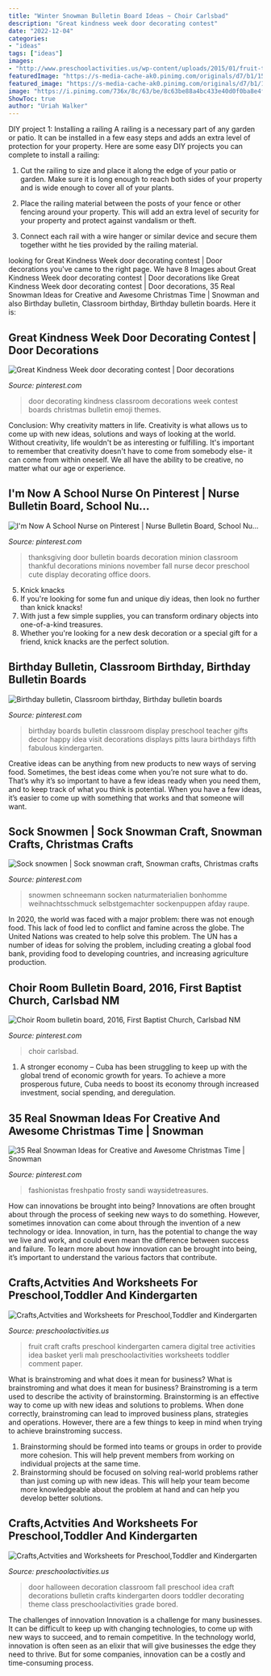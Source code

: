 ```yaml
---
title: "Winter Snowman Bulletin Board Ideas ~ Choir Carlsbad"
description: "Great kindness week door decorating contest"
date: "2022-12-04"
categories:
- "ideas"
tags: ["ideas"]
images:
- "http://www.preschoolactivities.us/wp-content/uploads/2015/01/fruit-tree-craft1.jpg"
featuredImage: "https://s-media-cache-ak0.pinimg.com/originals/d7/b1/15/d7b1158d54fbed4836f503a7f9ccd728.jpg"
featured_image: "https://s-media-cache-ak0.pinimg.com/originals/d7/b1/15/d7b1158d54fbed4836f503a7f9ccd728.jpg"
image: "https://i.pinimg.com/736x/8c/63/be/8c63be88a4bc433e40d0f0ba8e4f721b--door-decorating-creative-ideas.jpg"
ShowToc: true
author: "Uriah Walker"
---
```



DIY project 1: Installing a railing
A railing is a necessary part of any garden or patio. It can be installed in a few easy steps and adds an extra level of protection for your property. Here are some easy DIY projects you can complete to install a railing: 
1. Cut the railing to size and place it along the edge of your patio or garden. Make sure it is long enough to reach both sides of your property and is wide enough to cover all of your plants. 

2. Place the railing material between the posts of your fence or other fencing around your property. This will add an extra level of security for your property and protect against vandalism or theft. 

3. Connect each rail with a wire hanger or similar device and secure them together witht he ties provided by the railing material.

	

		
looking for Great Kindness Week door decorating contest | Door decorations you've came to the right page. We have 8 Images about Great Kindness Week door decorating contest | Door decorations like Great Kindness Week door decorating contest | Door decorations, 35 Real Snowman Ideas for Creative and Awesome Christmas Time | Snowman and also Birthday bulletin, Classroom birthday, Birthday bulletin boards. Here it is:
		
    
## Great Kindness Week Door Decorating Contest | Door Decorations

<img loading=lazy src="https://i.pinimg.com/736x/8c/63/be/8c63be88a4bc433e40d0f0ba8e4f721b--door-decorating-creative-ideas.jpg" onerror="this.onerror=null;this.src='https://tse1.mm.bing.net/th?id=OIP.8q9GoOqMdJ9N2eorhL94sQCoEs&amp;pid=15.1';" alt="Great Kindness Week door decorating contest | Door decorations">

_Source: pinterest.com_

>door decorating kindness classroom decorations week contest boards christmas bulletin emoji themes. 

	

Conclusion: Why creativity matters in life.
Creativity is what allows us to come up with new ideas, solutions and ways of looking at the world. Without creativity, life wouldn't be as interesting or fulfilling. It's important to remember that creativity doesn't have to come from somebody else- it can come from within oneself. We all have the ability to be creative, no matter what our age or experience.

    
## I&#039;m Now A School Nurse On Pinterest | Nurse Bulletin Board, School Nu…

<img loading=lazy src="https://s-media-cache-ak0.pinimg.com/originals/d7/b1/15/d7b1158d54fbed4836f503a7f9ccd728.jpg" onerror="this.onerror=null;this.src='https://tse4.mm.bing.net/th?id=OIP.b79qJv4zONiW3IW2dLii8AHaJ4&amp;pid=15.1';" alt="I&#039;m Now A School Nurse on Pinterest | Nurse Bulletin Board, School Nu…">

_Source: pinterest.com_

>thanksgiving door bulletin boards decoration minion classroom thankful decorations minions november fall nurse decor preschool cute display decorating office doors. 

	

5. Knick knacks
1. If you're looking for some fun and unique diy ideas, then look no further than knick knacks!
2. With just a few simple supplies, you can transform ordinary objects into one-of-a-kind treasures.
3. Whether you're looking for a new desk decoration or a special gift for a friend, knick knacks are the perfect solution.

    
## Birthday Bulletin, Classroom Birthday, Birthday Bulletin Boards

<img loading=lazy src="https://i.pinimg.com/736x/15/dd/80/15dd8028e2dde17dd125b867173b9900.jpg" onerror="this.onerror=null;this.src='https://tse2.mm.bing.net/th?id=OIP.VxlgnkPQp9e-vbhu6Pw-VwHaJ3&amp;pid=15.1';" alt="Birthday bulletin, Classroom birthday, Birthday bulletin boards">

_Source: pinterest.com_

>birthday boards bulletin classroom display preschool teacher gifts decor happy idea visit decorations displays pitts laura birthdays fifth fabulous kindergarten. 

	

Creative ideas can be anything from new products to new ways of serving food. Sometimes, the best ideas come when you’re not sure what to do. That’s why it’s so important to have a few ideas ready when you need them, and to keep track of what you think is potential. When you have a few ideas, it’s easier to come up with something that works and that someone will want.

    
## Sock Snowmen | Sock Snowman Craft, Snowman Crafts, Christmas Crafts

<img loading=lazy src="https://i.pinimg.com/originals/e6/d2/c2/e6d2c20b43043063ffc5cb8b36f88df4.jpg" onerror="this.onerror=null;this.src='https://tse3.mm.bing.net/th?id=OIP.VzeZVGcuLvna--KtuPlX7wHaJ4&amp;pid=15.1';" alt="Sock snowmen | Sock snowman craft, Snowman crafts, Christmas crafts">

_Source: pinterest.com_

>snowmen schneemann socken naturmaterialien bonhomme weihnachtsschmuck selbstgemachter sockenpuppen afday raupe. 

	

In 2020, the world was faced with a major problem: there was not enough food. This lack of food led to conflict and famine across the globe. The United Nations was created to help solve this problem. The UN has a number of ideas for solving the problem, including creating a global food bank, providing food to developing countries, and increasing agriculture production.

    
## Choir Room Bulletin Board, 2016, First Baptist Church, Carlsbad NM

<img loading=lazy src="https://i.pinimg.com/736x/0f/79/29/0f7929d847d06e502518dad548167866.jpg" onerror="this.onerror=null;this.src='https://tse2.mm.bing.net/th?id=OIP.EaEUkrhPgXGO4rhoM1z2-gHaJ3&amp;pid=15.1';" alt="Choir Room bulletin board, 2016, First Baptist Church, Carlsbad NM">

_Source: pinterest.com_

>choir carlsbad. 

	

1. A stronger economy – Cuba has been struggling to keep up with the global trend of economic growth for years. To achieve a more prosperous future, Cuba needs to boost its economy through increased investment, social spending, and deregulation.

    
## 35 Real Snowman Ideas For Creative And Awesome Christmas Time | Snowman

<img loading=lazy src="https://i.pinimg.com/736x/51/e2/2c/51e22cb747fae33e6ac2f593778da3e7.jpg" onerror="this.onerror=null;this.src='https://tse2.mm.bing.net/th?id=OIP.vOjVpXJh7JQMvSpGb406cAHaJ4&amp;pid=15.1';" alt="35 Real Snowman Ideas for Creative and Awesome Christmas Time | Snowman">

_Source: pinterest.com_

>fashionistas freshpatio frosty sandi waysidetreasures. 

	

How can innovations be brought into being?
Innovations are often brought about through the process of seeking new ways to do something. However, sometimes innovation can come about through the invention of a new technology or idea. Innovation, in turn, has the potential to change the way we live and work, and could even mean the difference between success and failure. To learn more about how innovation can be brought into being, it’s important to understand the various factors that contribute.

    
## Crafts,Actvities And Worksheets For Preschool,Toddler And Kindergarten

<img loading=lazy src="http://www.preschoolactivities.us/wp-content/uploads/2015/01/fruit-tree-craft1.jpg" onerror="this.onerror=null;this.src='https://tse2.mm.bing.net/th?id=OIP.5HMRkgI96gVYvuIgJW2OxgHaJ4&amp;pid=15.1';" alt="Crafts,Actvities and Worksheets for Preschool,Toddler and Kindergarten">

_Source: preschoolactivities.us_

>fruit craft crafts preschool kindergarten camera digital tree activities idea basket yerli malı preschoolactivities worksheets toddler comment paper. 

	

What is brainstroming and what does it mean for business?
What is brainstroming and what does it mean for business?
Brainstroming is a term used to describe the activity of brainstorming. Brainstorming is an effective way to come up with new ideas and solutions to problems. When done correctly, brainstroming can lead to improved business plans, strategies and operations. However, there are a few things to keep in mind when trying to achieve brainstroming success.

1) Brainstorming should be formed into teams or groups in order to provide more cohesion. This will help prevent members from working on individual projects at the same time.
2) Brainstorming should be focused on solving real-world problems rather than just coming up with new ideas. This will help your team become more knowledgeable about the problem at hand and can help you develop better solutions.

    
## Crafts,Actvities And Worksheets For Preschool,Toddler And Kindergarten

<img loading=lazy src="https://www.preschoolactivities.us/wp-content/uploads/2015/10/halloween-door-decoration-idea1.jpg" onerror="this.onerror=null;this.src='https://tse1.mm.bing.net/th?id=OIP.CfA-zmjPWbfgdxuDvOOXcgHaO-&amp;pid=15.1';" alt="Crafts,Actvities and Worksheets for Preschool,Toddler and Kindergarten">

_Source: preschoolactivities.us_

>door halloween decoration classroom fall preschool idea craft decorations bulletin crafts kindergarten doors toddler decorating theme class preschoolactivities grade bored. 

	

The challenges of innovation
Innovation is a challenge for many businesses. It can be difficult to keep up with changing technologies, to come up with new ways to succeed, and to remain competitive. In the technology world, innovation is often seen as an elixir that will give businesses the edge they need to thrive. But for some companies, innovation can be a costly and time-consuming process.

